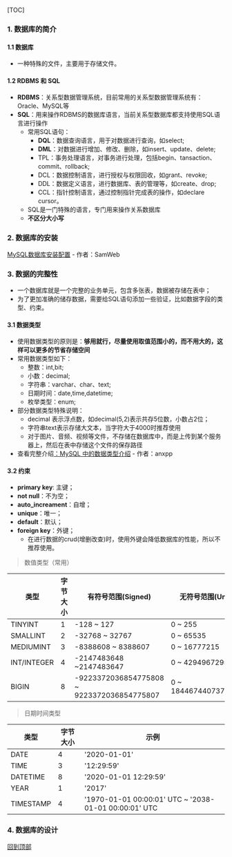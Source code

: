 <a id="back-top"></a>
[TOC]

### 1. 数据库的简介
#### 1.1 数据库
* 一种特殊的文件，主要用于存储文件。
#### 1.2 RDBMS 和 SQL
* **RDBMS**：关系型数据管理系统，目前常用的关系型数据管理系统有：Oracle、MySQL等
* **SQL**：用来操作RDBMS的数据库语言，当前关系型数据库都支持使用SQL语言进行操作
  * 常用SQL语句：
    * **DQL**：数据查询语言，用于对数据进行查询，如select;
    * **DML**：对数据进行增加、修改、删除，如insert、update、delete;
    * TPL：事务处理语言，对事务进行处理，包括begin、tansaction、commit、rollback;
    * DCL：数据控制语言，进行授权与权限回收，如grant、revoke;
    * DDL：数据定义语言，进行数据库、表的管理等，如create、drop;
    * CCL：指针控制语言，通过控制指针完成表的操作，如declare cursor。
  * SQL是一门特殊的语言，专门用来操作关系数据库
  * **不区分大小写**

### 2. 数据库的安装
[MySQL数据库安装配置](https://www.cnblogs.com/SamWeb/p/7922490.html) - 作者：SamWeb

### 3. 数据的完整性
* 一个数据库就是一个完整的业务单元，包含多张表，数据被存储在表中；
* 为了更加准确的储存数据，需要给SQL语句添加一些验证，比如数据字段的类型、约束。

#### 3.1 数据类型
* 使用数据类型的原则是：**够用就行，尽量使用取值范围小的，而不用大的，这样可以更多的节省存储空间**
* 常用数据类型如下：
  * 整数：int,bit;
  * 小数：decimal;
  * 字符串：varchar、char、text;
  * 日期时间：date,time,datetime;
  * 枚举类型：enum;
* 部分数据类型特殊说明：
  * decimal 表示浮点数，如decimal(5,2)表示共存5位数，小数占2位；
  * 字符串text表示存储大文本，当字符大于4000时推荐使用
  * 对于图片、音频、视频等文件，不存储在数据库中，而是上传到某个服务器上，然后在表中存储这个文件的保存路径
* 查看完整介绍[：MySQL 中的数据类型介绍](https://blog.csdn.net/anxpp/article/details/51284106) - 作者：anxpp

#### 3.2 约束
* **primary key**: 主键；
* **not null**：不为空；
* **auto_increament**：自增；
* **unique**：唯一；
* **default**：默认；
* **foreign key**：外键；
  * 在进行数据的crud(增删改查)时，使用外键会降低数据库的性能，所以不推荐使用。

> 数值类型（常用）

类型 | 字节大小 | 有符号范围(Signed) | 无符号范围(Unsigned)
---|---|---|---
TINYINT | 1 | -128 ~ 127 | 0 ~ 255
SMALLINT | 2 | -32768 ~ 32767 | 0 ~ 65535
MEDIUMINT | 3 | -8388608 ~ 8388607 | 0 ~ 16777215
INT/INTEGER | 4 | -2147483648 ~2147483647 | 0 ~ 4294967295
BIGIN |	8 | -9223372036854775808 ~ 9223372036854775807 | 0 ~ 18446744073709551615

> 日期时间类型

类型 | 字节大小 | 示例
---|---|---
DATE | 4 | '2020-01-01'
TIME | 3 | '12:29:59'
DATETIME | 8 | '2020-01-01 12:29:59'
YEAR | 1 | '2017'
TIMESTAMP | 4 | '1970-01-01 00:00:01' UTC ~ '2038-01-01 00:00:01' UTC


### 4. 数据库的设计

[回到顶部](#back-top)